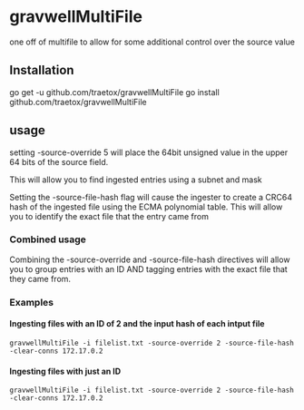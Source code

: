 # gravwellMultiFile
one off of multifile to allow for some additional control over the source value

## Installation
go get -u github.com/traetox/gravwellMultiFile
go install github.com/traetox/gravwellMultiFile

## usage
setting -source-override 5 will place the 64bit unsigned value in the upper 64 bits of the source field.

This will allow you to find ingested entries using a subnet and mask


Setting the -source-file-hash flag will cause the ingester to create a CRC64 hash of the ingested file using the ECMA polynomial table.  This will allow you to identify the exact file that the entry came from


### Combined usage
Combining the -source-override and -source-file-hash directives will allow you to group entries with an ID AND tagging entries with the exact file that they came from.


### Examples

#### Ingesting files with an ID of 2 and the input hash of each intput file

```
gravwellMultiFile -i filelist.txt -source-override 2 -source-file-hash -clear-conns 172.17.0.2
```

#### Ingesting files with just an ID

```
gravwellMultiFile -i filelist.txt -source-override 2 -source-file-hash -clear-conns 172.17.0.2
```
